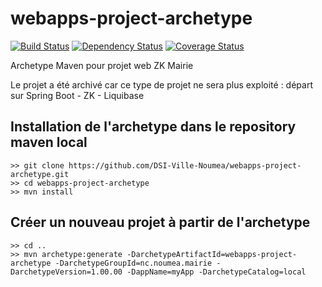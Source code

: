 # webapps-project-archetype

[![Build Status](https://travis-ci.org/DSI-Ville-Noumea/webapp-project-archetype.svg?branch=master)](https://travis-ci.org/DSI-Ville-Noumea/webapp-project-archetype) [![Dependency Status](https://www.versioneye.com/user/projects/595099750fb24f00407c3488/badge.svg?style=flat-square)](https://www.versioneye.com/user/projects/595099750fb24f00407c3488)  [![Coverage Status](https://coveralls.io/repos/github/DSI-Ville-Noumea/webapp-project-archetype/badge.svg)](https://coveralls.io/github/DSI-Ville-Noumea/webapp-project-archetype)

Archetype Maven pour projet web ZK Mairie

Le projet a été archivé car ce type de projet ne sera plus exploité : départ sur Spring Boot - ZK - Liquibase


## Installation de l'archetype dans le repository maven local

```
>> git clone https://github.com/DSI-Ville-Noumea/webapps-project-archetype.git
>> cd webapps-project-archetype
>> mvn install
```

## Créer un nouveau projet à partir de l'archetype

```
>> cd ..
>> mvn archetype:generate -DarchetypeArtifactId=webapps-project-archetype -DarchetypeGroupId=nc.noumea.mairie -DarchetypeVersion=1.00.00 -DappName=myApp -DarchetypeCatalog=local
```
